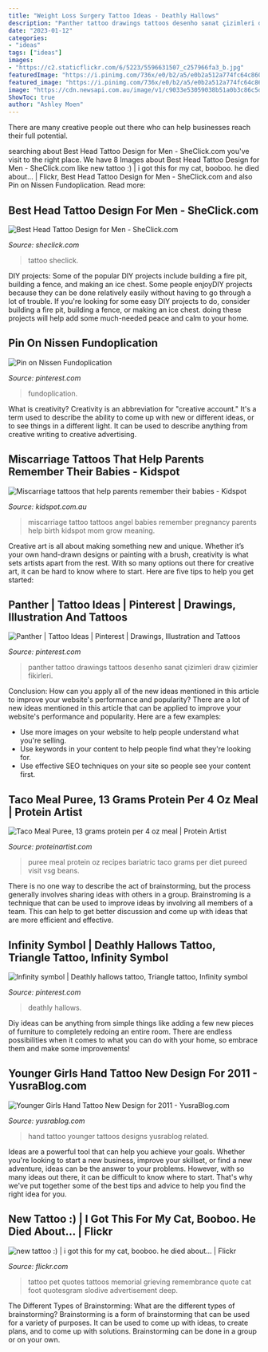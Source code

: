 ```yaml
---
title: "Weight Loss Surgery Tattoo Ideas - Deathly Hallows"
description: "Panther tattoo drawings tattoos desenho sanat çizimleri draw çizimler fikirleri"
date: "2023-01-12"
categories:
- "ideas"
tags: ["ideas"]
images:
- "https://c2.staticflickr.com/6/5223/5596631507_c257966fa3_b.jpg"
featuredImage: "https://i.pinimg.com/736x/e0/b2/a5/e0b2a512a774fc64c860b195cbc3ad4c--bobby-infinity-symbol.jpg"
featured_image: "https://i.pinimg.com/736x/e0/b2/a5/e0b2a512a774fc64c860b195cbc3ad4c--bobby-infinity-symbol.jpg"
image: "https://cdn.newsapi.com.au/image/v1/c9033e53059038b51a0b3c86c5d3195b"
ShowToc: true
author: "Ashley Moen"
---
```



There are many creative people out there who can help businesses reach their full potential.

	

		
searching about Best Head Tattoo Design for Men - SheClick.com you've visit to the right place. We have 8 Images about Best Head Tattoo Design for Men - SheClick.com like new tattoo :) | i got this for my cat, booboo. he died about… | Flickr, Best Head Tattoo Design for Men - SheClick.com and also Pin on Nissen Fundoplication. Read more:
		
    
## Best Head Tattoo Design For Men - SheClick.com

<img loading=lazy src="https://www.sheclick.com/wp-content/uploads/2010/12/Best-Head-Tattoo-Design-for-Men-520x757.jpg" onerror="this.onerror=null;this.src='https://tse4.mm.bing.net/th?id=OIP.7uW25tL-TQyVCEikgpNyDQHaKy&amp;pid=15.1';" alt="Best Head Tattoo Design for Men - SheClick.com">

_Source: sheclick.com_

>tattoo sheclick. 

	

DIY projects: Some of the popular DIY projects include building a fire pit, building a fence, and making an ice chest.
Some people enjoyDIY projects because they can be done relatively easily without having to go through a lot of trouble. If you're looking for some easy DIY projects to do, consider building a fire pit, building a fence, or making an ice chest. doing these projects will help add some much-needed peace and calm to your home.

    
## Pin On Nissen Fundoplication

<img loading=lazy src="https://i.pinimg.com/736x/0a/c8/66/0ac866d132bebd779681ffaab45cc872.jpg" onerror="this.onerror=null;this.src='https://tse4.mm.bing.net/th?id=OIP.JfsRG03oxw9SQH3_FmNj4wHaHa&amp;pid=15.1';" alt="Pin on Nissen Fundoplication">

_Source: pinterest.com_

>fundoplication. 

	

What is creativity?
Creativity is an abbreviation for "creative account." It's a term used to describe the ability to come up with new or different ideas, or to see things in a different light. It can be used to describe anything from creative writing to creative advertising.

    
## Miscarriage Tattoos That Help Parents Remember Their Babies - Kidspot

<img loading=lazy src="https://cdn.newsapi.com.au/image/v1/c9033e53059038b51a0b3c86c5d3195b" onerror="this.onerror=null;this.src='https://tse4.mm.bing.net/th?id=OIP.-XpNvInfJw-ZmfNx8Z1a1gHaEc&amp;pid=15.1';" alt="Miscarriage tattoos that help parents remember their babies - Kidspot">

_Source: kidspot.com.au_

>miscarriage tattoo tattoos angel babies remember pregnancy parents help birth kidspot mom grow meaning. 

	

Creative art is all about making something new and unique. Whether it’s your own hand-drawn designs or painting with a brush, creativity is what sets artists apart from the rest. With so many options out there for creative art, it can be hard to know where to start. Here are five tips to help you get started: 

    
## Panther | Tattoo Ideas | Pinterest | Drawings, Illustration And Tattoos

<img loading=lazy src="https://i.pinimg.com/736x/5a/e9/92/5ae9920802e49c5c97f37a6c6ca4ffce--what-to-draw-tigers.jpg?b=t" onerror="this.onerror=null;this.src='https://tse1.mm.bing.net/th?id=OIP.9TKba1asDwyF63ztX8KOUgHaKd&amp;pid=15.1';" alt="Panther | Tattoo Ideas | Pinterest | Drawings, Illustration and Tattoos">

_Source: pinterest.com_

>panther tattoo drawings tattoos desenho sanat çizimleri draw çizimler fikirleri. 

	

Conclusion: How can you apply all of the new ideas mentioned in this article to improve your website's performance and popularity?
There are a lot of new ideas mentioned in this article that can be applied to improve your website's performance and popularity. Here are a few examples: 
- Use more images on your website to help people understand what you're selling. 
- Use keywords in your content to help people find what they're looking for. 
- Use effective SEO techniques on your site so people see your content first.

    
## Taco Meal Puree, 13 Grams Protein Per 4 Oz Meal | Protein Artist

<img loading=lazy src="http://proteinartist.com/wp-content/uploads/2014/07/IMG_1675.jpg" onerror="this.onerror=null;this.src='https://tse3.mm.bing.net/th?id=OIP.jsLkd_WzOQn3Bi-FxZiHcwHaFj&amp;pid=15.1';" alt="Taco Meal Puree, 13 grams protein per 4 oz meal | Protein Artist">

_Source: proteinartist.com_

>puree meal protein oz recipes bariatric taco grams per diet pureed visit vsg beans. 

	

There is no one way to describe the act of brainstorming, but the process generally involves sharing ideas with others in a group. Brainstroming is a technique that can be used to improve ideas by involving all members of a team. This can help to get better discussion and come up with ideas that are more efficient and effective.

    
## Infinity Symbol | Deathly Hallows Tattoo, Triangle Tattoo, Infinity Symbol

<img loading=lazy src="https://i.pinimg.com/736x/e0/b2/a5/e0b2a512a774fc64c860b195cbc3ad4c--bobby-infinity-symbol.jpg" onerror="this.onerror=null;this.src='https://tse4.mm.bing.net/th?id=OIP.u0kbuHlm6psA77VfECA5uAHaFj&amp;pid=15.1';" alt="Infinity symbol | Deathly hallows tattoo, Triangle tattoo, Infinity symbol">

_Source: pinterest.com_

>deathly hallows. 

	

Diy ideas can be anything from simple things like adding a few new pieces of furniture to completely redoing an entire room. There are endless possibilities when it comes to what you can do with your home, so embrace them and make some improvements!

    
## Younger Girls Hand Tattoo New Design For 2011 - YusraBlog.com

<img loading=lazy src="https://www.yusrablog.com/wp-content/uploads/2011/03/Younger-Girls-Hand-Tattoo-New-Design-for-2011.jpg" onerror="this.onerror=null;this.src='https://tse2.mm.bing.net/th?id=OIP.uP5NgQ-oIvfMq5-KLEGfSgHaJ3&amp;pid=15.1';" alt="Younger Girls Hand Tattoo New Design for 2011 - YusraBlog.com">

_Source: yusrablog.com_

>hand tattoo younger tattoos designs yusrablog related. 

	

Ideas are a powerful tool that can help you achieve your goals. Whether you're looking to start a new business, improve your skillset, or find a new adventure, ideas can be the answer to your problems. However, with so many ideas out there, it can be difficult to know where to start. That's why we've put together some of the best tips and advice to help you find the right idea for you.

    
## New Tattoo :) | I Got This For My Cat, Booboo. He Died About… | Flickr

<img loading=lazy src="https://c2.staticflickr.com/6/5223/5596631507_c257966fa3_b.jpg" onerror="this.onerror=null;this.src='https://tse3.mm.bing.net/th?id=OIP.3Ixn0pqPW9rQPL2OjxmIFAHaFj&amp;pid=15.1';" alt="new tattoo :) | i got this for my cat, booboo. he died about… | Flickr">

_Source: flickr.com_

>tattoo pet quotes tattoos memorial grieving remembrance quote cat foot quotesgram slodive advertisement deep. 

	

The Different Types of Brainstorming: What are the different types of brainstorming?
Brainstorming is a form of brainstorming that can be used for a variety of purposes. It can be used to come up with ideas, to create plans, and to come up with solutions. Brainstorming can be done in a group or on your own.

